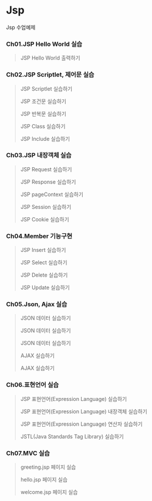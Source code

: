 # Jsp
Jsp 수업예제

### Ch01.JSP Hello World 실습
> JSP Hello World 출력하기

### Ch02.JSP Scriptlet, 제어문 실습
> JSP Scriptlet 실습하기
> 
> JSP 조건문 실습하기
> 
> JSP 반복문 실습하기
> 
> JSP Class 실습하기
> 
> JSP Include 실습하기

### Ch03.JSP 내장객체 실습
> JSP Request 실습하기
> 
> JSP Response 실습하기
> 
> JSP pageContext 실습하기
> 
> JSP Session 실습하기
> 
> JSP Cookie 실습하기

### Ch04.Member 기능구현
> JSP Insert 실습하기
> 
> JSP Select 실습하기
> 
> JSP Delete 실습하기
> 
> JSP Update 실습하기

### Ch05.Json, Ajax 실습
> JSON 데이터 실습하기
> 
> JSON 데이터 실습하기
> 
> JSON 데이터 실습하기
> 
> AJAX 실습하기
> 
> AJAX 실습하기

### Ch06.표현언어 실습
>  JSP 표현언어(Expression Language) 실습하기
>  
>  JSP 표현언어(Expression Language) 내장객체 실습하기
>  
>  JSP 표현언어(Expression Language) 연산자 실습하기
>  
>  JSTL(Java Standards Tag Library) 실습하기

### Ch07.MVC 실습
> greeting.jsp 페이지 실습
> 
> hello.jsp 페이지 실습
> 
> welcome.jsp 페이지 실습
